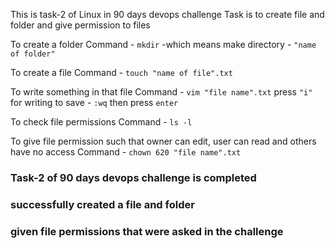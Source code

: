 This is task-2 of Linux in 90 days devops challenge
Task is to create file and folder and give permission to files

To create a folder 
Command - `mkdir` -which means make directory - `"name of folder"`

To create a file
Command - `touch "name of file".txt`

To write something in that file
Command  - `vim "file name".txt`
press `"i"` for writing
to save - `:wq` then press `enter`

To check file permissions 
Command - `ls -l`

To  give file permission such that owner can edit, user can read and others have no access
Command - `chown 620 "file name".txt`

### Task-2 of 90 days devops challenge is completed
### successfully created a file and folder
### given file permissions that were asked in the challenge

